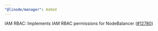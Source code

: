 ```yaml
---
"@linode/manager": Added
---
```


IAM RBAC: Implements IAM RBAC permissions for NodeBalancer ([#12780](https://github.com/linode/manager/pull/12780))
